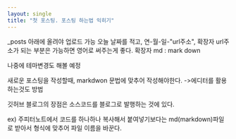 ```yaml
---
layout: single
title: "첫 포스팅. 포스팅 하는법 익히기"
---
```


_posts 아래에 올려야 업로드 가능 
오늘 날짜를 적고, 연-월-일-"url주소", 확장자
url주소가 되는 부분은 가능하면 영어로 써주는게 좋다.
확장자 md : mark down

나중에 테마변경도 해볼 예정

새로운 포스팅을 작성할때,
markdwon 문법에 맞추어 작성해야한다. ->에디터를 활용하는것도 방법

깃허브 블로그의 장점은 소스코드를 블로그로 발행하는 것에 있다.

ex) 주피터노트에서 코드를 하나하나 복사해서 붙여넣기보다는 md(markdown)파일로 받아서 형식에 맞추어 파일 이름을 바꾼다.
